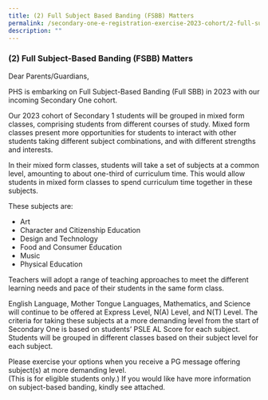 ```yaml
---
title: (2) Full Subject Based Banding (FSBB) Matters
permalink: /secondary-one-e-registration-exercise-2023-cohort/2-full-subject-based-banding-fsbb-matters/
description: ""
---
```

### (2) Full Subject-Based Banding (FSBB) Matters

Dear Parents/Guardians,  
  

PHS is embarking on Full Subject-Based Banding (Full SBB) in 2023 with our incoming Secondary One cohort. 

Our 2023 cohort of Secondary 1 students will be grouped in mixed form classes, comprising students from different courses of study. Mixed form classes present more opportunities for students to interact with other students taking different subject combinations, and with different strengths and interests.

In their mixed form classes, students will take a set of subjects at a common level, amounting to about one-third of curriculum time. This would allow students in mixed form classes to spend curriculum time together in these subjects.

  

These subjects are:

* Art
* Character and Citizenship Education
* Design and Technology
* Food and Consumer Education
* Music
* Physical Education
  
Teachers will adopt a range of teaching approaches to meet the different learning needs and pace of their students in the same form class.

English Language, Mother Tongue Languages, Mathematics, and Science will continue to be offered at Express Level, N(A) Level, and N(T) Level. The criteria for taking these subjects at a more demanding level from the start of Secondary One is based on students’ PSLE AL Score for each subject. Students will be grouped in different classes based on their subject level for each subject.


Please exercise your options when you receive a PG message offering subject(s) at more demanding level.  
(This is for eligible students only.) If you would like have more information on subject-based banding, kindly see attached.